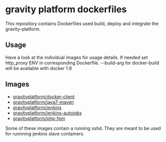 # gravity platform dockerfiles

This repository contains Dockerfiles used build, deploy and integrate the
gravity-platform.

## Usage

Have a look at the individual images for usage details.
If needed set http_proxy ENV in corresponding Dockerfile.
--build-arg for docker-build will be available with docker 1.9

## Images

* [gravityplatform/docker-client](docker-client/)
* [gravityplatform/java7-maven](java7-maven/)
* [gravityplatform/jenkins](jenkins/)
* [gravityplatform/jenkins-autojobs](jenkins-autojobs/)
* [gravityplatform/php-fpm](php-fpm/)

Some of these images contain a running sshd. They are meant to be used for
runnning jenkins slave containers.
